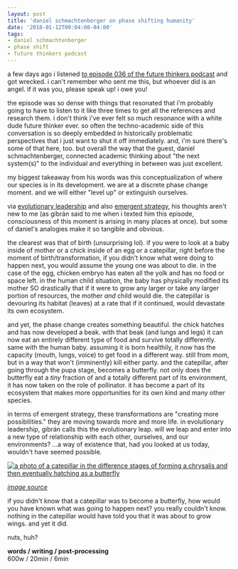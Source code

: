 ```yaml
---
layout: post
title: 'daniel schmachtenberger on phase shifting humanity'
date: '2018-01-12T09:04:00-04:00'
tags:
- daniel schmachtenberger
- phase shift
- future thinkers podcast
--- 
```


a few days ago i listened [to episode 036 of the future thinkers podcast](http://futurethinkers.org/daniel-schmachtenberger-phase-shift/) and got wrecked. i can't remember who sent me this, but whoever did is an angel. if it was you, please speak up! i owe you!

the episode was so dense with things that resonated that i'm probably going to have to listen to it like three times to get all the references and research them. i don't think i've ever felt so much resonance with a white dude future thinker ever. so often the techno-academic side of this conversation is so deeply embedded in historically problematic perspectives that i just want to shut it off immediately. and, i'm sure there's some of that here, too. but overall the way that the guest, daniel schmachtenberger, connected academic thinking about "the next system(s)" to the individual and everything in between was just excellent. 

my biggest takeaway from his words was this conceptualization of where our species is in its development. we are at a discrete phase change moment. and we will either "level up" or extinguish ourselves.  

via [evolutionary leadership](https://www.gibranrivera.com/the-workshop/) and also [emergent strategy](https://www.akpress.org/emergentstrategy.html), his thoughts aren't new to me (as gibrán said to me when i texted him this episode, consciousness of this moment is arising in many places at once). but some of daniel's analogies make it so tangible and obvious. 

the clearest was that of birth (unsurprising lol). if you were to look at a baby inside of mother or a chick inside of an egg or a catepillar, right before the moment of birth/transformation, if you didn't know what were doing to happen next, you would assume the young one was about to die. in the case of the egg, chicken embryo has eaten all the yolk and has no food or space left. in the human child situation, the baby has physically modified its mother SO drastically that if it were to grow any larger or take any larger portion of resources, the mother *and* child would die. the catepillar is devouring its habitat (leaves) at a rate that if it continued, would devastate its own ecosystem.

and yet, the phase change creates something beautiful. the chick hatches and has now developed a beak. with that beak (and lungs and legs) it can now eat an entirely different type of food and survive totally differently. same with the human baby. assuming it is born healthily, it now has the capacity (mouth, lungs, voice) to get food in a different way. still from mom, but in a way that won't (imminently) kill either party. and the catepillar, after going through the pupa stage, becomes a butterfly. not only does the butterfly eat a *tiny* fraction of and a totally different part of its environment, it has now taken on the role of pollinator. it has become a part of its ecosystem that makes more opportunities for its own kind and many other species. 

in terms of emergent strategy, these transformations are "creating more possibilities." they are moving towards more and more life. in evolutionary leadership, gibrán calls this the evolutionary leap. will we leap and enter into a new type of relationship with each other, ourselves, and our environments? ...a way of existence that, had you looked at us today, wouldn't have seemed possible.

[![a photo of a catepillar in the difference stages of forming a chrysalis and then eventually hatching as a butterfly](https://jmichaelrios.files.wordpress.com/2014/04/butterflylifecycle.gif)](https://jmichaelrios.wordpress.com/2014/04/17/resurrection-butterflies/)

[_image source_](https://jmichaelrios.wordpress.com/2014/04/17/resurrection-butterflies/)

if you didn't know that a catepillar was to become a butterfly, how would you have known what was going to happen next? you really couldn't know. nothing in the catepillar would have told you that it was about to grow wings. and yet it did. 

nuts, huh? 

<!-- hyperlink bank -->


<!-- &#042; = asterisk -->
<!-- &#039; = single quote '-->

**words / writing / post-processing**  
600w / 20min / 6min